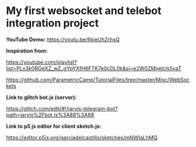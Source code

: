 # My first websocket and telebot integration project #

**YouTube Demo:**
https://youtu.be/6kieUhZrhsQ

**Inspiration from:**

https://youtube.com/playlist?list=PLx3k0RGeXZ_wZ_gYpYXfH6FTK7e0cDL0k&si=e2W0ZMvelcIs5vaT

https://github.com/ParametricCamp/TutorialFiles/tree/master/Misc/WebSockets


**Link to glitch bot.js (server):**

https://glitch.com/edit/#!/jarvis-telegram-bot?path=jarvis%2Fbot.js%3A88%3A68

**Link to p5 js editor for client sketch.js:**

https://editor.p5js.org/garciadelcastillo/sketches/mNWIaLhMQ

